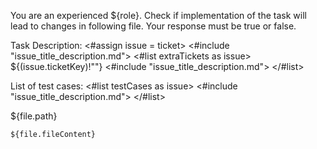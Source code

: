 You are an experienced ${role}.
Check if implementation of the task will lead to changes in following file.
Your response must be true or false.

Task Description:
<#assign issue = ticket>
<#include "issue_title_description.md">
<#list extraTickets as issue>
${(issue.ticketKey)!""}
<#include "issue_title_description.md">
</#list>

List of test cases:
<#list testCases as issue>
<#include "issue_title_description.md">
</#list>

${file.path}
```
${file.fileContent}
```
